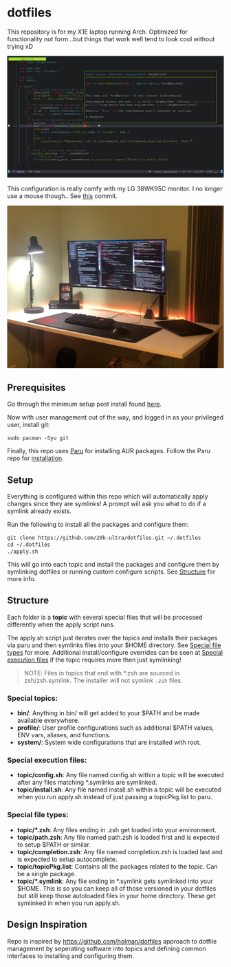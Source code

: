 # dotfiles

This repository is for my X1E laptop running Arch. Optimized for functionality not form...but things that work well tend to look cool without trying xD 

![Typical layout](editor.png)

This configuration is really comfy with my LG 38WK95C monitor. I no longer use a mouse though.. See [this](https://github.com/20k-ultra/dotfiles/commit/6a9c82b97514a38e00fc5ccff2086efa6d0be3d6) commit.

![Desk Setup](desk.jpeg)

## Prerequisites

Go through the minimum setup post install found [here](post_install.md).

Now with user management out of the way, and logged in as your privileged user, install git: 

```
sudo pacman -Syu git
```

Finally, this repo uses [Paru](https://github.com/Morganamilo/paru) for installing AUR packages. Follow the Paru repo for [installation](https://github.com/Morganamilo/paru#installation).

## Setup

Everything is configured within this repo which will automatically apply changes since they are symlinks! A prompt will ask you what to do if a symlink already exists.

Run the following to install all the packages and configure them:
 
```
git clone https://github.com/20k-ultra/dotfiles.git ~/.dotfiles
cd ~/.dotfiles
./apply.sh
```

This will go into each topic and install the packages and configure them by symlinking dotfiles or running custom configure scripts. See [Structure](#structure) for more info. 

## Structure

Each folder is a **topic** with several special files that will be processed differently when the apply script runs.

The apply.sh script just iterates over the topics and installs their packages via paru and then symlinks files into your $HOME directory. See [Special file types](#special-file-types) for more. Additional install/configure overrides can be seen at [Special execution files](#special-execution-files) if the topic requires more then just symlinking!

> NOTE: Files in topics that end with *.zsh are sourced in zsh/zsh.symlink. The installer will not symlink `.zsh` files.

### Special topics:

 - **bin/**: Anything in bin/ will get added to your $PATH and be made available everywhere.
 - **profile/**: User profile configurations such as additional $PATH values, ENV vars, aliases, and functions.
 - **system/**: System wide configurations that are installed with root. 

### Special execution files:

 - **topic/config.sh**: Any file named config.sh within a topic will be executed after any files matching *.symlinks are symlinked.
 - **topic/install.sh**: Any file named install.sh within a topic will be executed when you run apply.sh instead of just passing a topicPkg.list to paru.
 
### Special file types:

 - **topic/*.zsh**: Any files ending in .zsh get loaded into your environment.
 - **topic/path.zsh**: Any file named path.zsh is loaded first and is expected to setup $PATH or similar.
 - **topic/completion.zsh**: Any file named completion.zsh is loaded last and is expected to setup autocomplete.
 - **topic/topicPkg.list**: Contains all the packages related to the topic. Can be a single package.
 - **topic/*.symlink**: Any file ending in *.symlink gets symlinked into your $HOME. This is so you can keep all of those versioned in your dotfiles but still keep those autoloaded files in your home directory. These get symlinked in when you run apply.sh.

## Design Inspiration

Repo is inspired by https://github.com/holman/dotfiles approach to dotfile management by seperating software into topics and defining common interfaces to installing and configuring them. 
